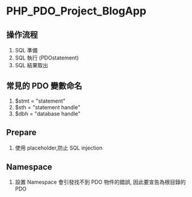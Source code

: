 # PHP_PDO_Project_BlogApp

## 操作流程

1. SQL 準備
2. SQL 執行 (PDOstatement)
3. SQL 結果取出

## 常見的 PDO 變數命名

1. $stmt = "statement"
2. $sth = "statement handle"
3. $dbh = "database handle"

## Prepare

1. 使用 placeholder,防止 SQL injection

## Namespace

1. 設置 Namespace 會引發找不到 PDO 物件的錯誤, 因此要宣告為根目錄的 PDO
